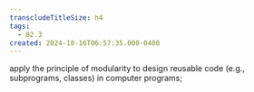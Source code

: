 ```yaml
---
transcludeTitleSize: h4
tags:
  - B2.3
created: 2024-10-16T06:57:35.000-0400
---
```

apply the principle of modularity to design reusable code (e.g., subprograms, classes) in computer programs;